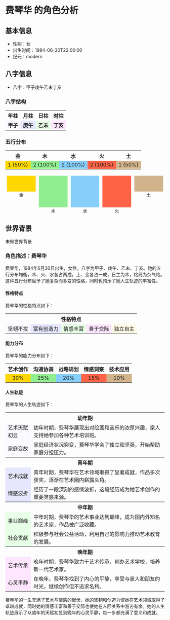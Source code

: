 # 费琴华 的角色分析

## 基本信息
- 性别：女
- 出生时间：1984-06-30T22:00:00
- 纪元：modern

## 八字信息
- 八字：甲子庚午乙未丁亥

### 八字结构
<table>
  <tr>
    <th>年柱</th>
    <th>月柱</th>
    <th>日柱</th>
    <th>时柱</th>
  </tr>
  <tr>
    <td style='background-color:#f9f9ff;text-align:center;font-weight:bold;'>甲子</td>
    <td style='background-color:#e6e6ff;text-align:center;font-weight:bold;'>庚午</td>
    <td style='background-color:#e6ffe6;text-align:center;font-weight:bold;'>乙未</td>
    <td style='background-color:#ffe6ff;text-align:center;font-weight:bold;'>丁亥</td>
  </tr>
</table>

### 五行分布
<table>
  <tr>
    <th>金</th>
    <th>木</th>
    <th>水</th>
    <th>火</th>
    <th>土</th>
  </tr>
  <tr>
    <td style='background-color:#FFD700;text-align:center;'>1 (50%)</td>
    <td style='background-color:#90EE90;text-align:center;'>2 (100%)</td>
    <td style='background-color:#87CEFA;text-align:center;'>2 (100%)</td>
    <td style='background-color:#FF6347;text-align:center;'>2 (100%)</td>
    <td style='background-color:#D2B48C;text-align:center;'>1 (50%)</td>
  </tr>
</table>

<div style='display:flex;margin-top:20px;'>
  <div style='flex:1;text-align:center;'>
    <div style='background-color:#FFD700;height:50px;margin:0 5px;'></div>
    <div>金</div>
  </div>
  <div style='flex:1;text-align:center;'>
    <div style='background-color:#90EE90;height:100px;margin:0 5px;'></div>
    <div>木</div>
  </div>
  <div style='flex:1;text-align:center;'>
    <div style='background-color:#87CEFA;height:100px;margin:0 5px;'></div>
    <div>水</div>
  </div>
  <div style='flex:1;text-align:center;'>
    <div style='background-color:#FF6347;height:100px;margin:0 5px;'></div>
    <div>火</div>
  </div>
  <div style='flex:1;text-align:center;'>
    <div style='background-color:#D2B48C;height:50px;margin:0 5px;'></div>
    <div>土</div>
  </div>
</div>

## 世界背景
未知世界背景

### 角色描述：费琴华

费琴华，1984年6月30日出生，女性，八字为甲子、庚午、乙未、丁亥。她的五行分布均衡，木、火、水各占两成，土、金各占一成，日主为木，格局为杂气格。这种五行分布赋予了她复杂而多变的性格，同时也预示了她人生轨迹的丰富性。

#### 性格特点
费琴华的性格特点如下：

<table>
  <tr>
    <th colspan="5">性格特点</th>
  </tr>
  <tr>
    <td style='background-color:#f9f9ff;text-align:center;'>坚韧不拔</td>
    <td style='background-color:#e6e6ff;text-align:center;'>富有创造力</td>
    <td style='background-color:#e6ffe6;text-align:center;'>情感丰富</td>
    <td style='background-color:#ffe6ff;text-align:center;'>善于交际</td>
    <td style='background-color:#fff9e6;text-align:center;'>独立自主</td>
  </tr>
</table>

#### 能力分布
费琴华的能力分布如下：

<table>
  <tr>
    <th>艺术创作</th>
    <th>沟通协调</th>
    <th>战略规划</th>
    <th>情感洞察</th>
    <th>技术应用</th>
  </tr>
  <tr>
    <td style='background-color:#FFD700;text-align:center;'>30%</td>
    <td style='background-color:#90EE90;text-align:center;'>25%</td>
    <td style='background-color:#87CEFA;text-align:center;'>20%</td>
    <td style='background-color:#FF6347;text-align:center;'>15%</td>
    <td style='background-color:#D2B48C;text-align:center;'>10%</td>
  </tr>
</table>

#### 人生轨迹
费琴华的人生轨迹如下：

<table>
  <tr>
    <th colspan="2">幼年期</th>
  </tr>
  <tr>
    <td style='background-color:#f9f9ff;'>艺术天赋初显</td>
    <td>幼年时期，费琴华展现出对绘画和音乐的浓厚兴趣，家人支持她参加各种艺术培训班。</td>
  </tr>
  <tr>
    <td style='background-color:#f9f9ff;'>家庭变故</td>
    <td>家庭经济状况突变，费琴华学会了独立和坚强，开始帮助家庭分担压力。</td>
  </tr>
  <tr>
    <th colspan="2">青年期</th>
  </tr>
  <tr>
    <td style='background-color:#e6e6ff;'>艺术成就</td>
    <td>青年时期，费琴华在艺术领域取得了显著成就，作品多次获奖，逐渐在艺术圈内崭露头角。</td>
  </tr>
  <tr>
    <td style='background-color:#e6e6ff;'>情感波折</td>
    <td>经历了一段深刻的感情波折，这段经历成为她艺术创作的重要灵感来源。</td>
  </tr>
  <tr>
    <th colspan="2">中年期</th>
  </tr>
  <tr>
    <td style='background-color:#e6ffe6;'>事业巅峰</td>
    <td>中年时期，费琴华的艺术事业达到巅峰，成为国内外知名的艺术家，作品被广泛收藏。</td>
  </tr>
  <tr>
    <td style='background-color:#e6ffe6;'>社会贡献</td>
    <td>积极参与社会公益活动，利用自己的影响力推动艺术教育的发展。</td>
  </tr>
  <tr>
    <th colspan="2">晚年期</th>
  </tr>
  <tr>
    <td style='background-color:#ffe6ff;'>艺术传承</td>
    <td>晚年时期，费琴华致力于艺术传承，创办艺术学校，培养新一代艺术家。</td>
  </tr>
  <tr>
    <td style='background-color:#ffe6ff;'>心灵平静</td>
    <td>在晚年，费琴华找到了内心的平静，享受与家人和朋友的时光，继续创作但不追求名利。</td>
  </tr>
</table>

费琴华的一生充满了艺术与情感的起伏，她的坚韧和创造力使她在艺术领域取得了卓越成就，同时她的情感丰富和善于交际也使她在人际关系中游刃有余。她的人生轨迹展示了从幼年的天赋初显到晚年的心灵平静，每一步都充满了意义和成就。